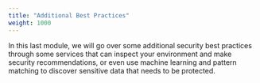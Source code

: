 ```yaml
---
title: "Additional Best Practices"
weight: 1000
---
```


In this last module, we will go over some additional security best practices through some services that can inspect your environment and make security recommendations, or even use machine learning and pattern matching to discover sensitive data that needs to be protected.